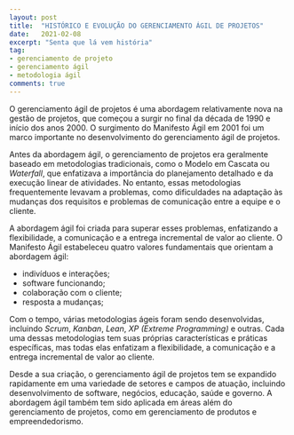 ```yaml
---
layout: post
title:  "HISTÓRICO E EVOLUÇÃO DO GERENCIAMENTO ÁGIL DE PROJETOS"
date:   2021-02-08
excerpt: "Senta que lá vem história"
tag:
- gerenciamento de projeto
- gerenciamento ágil
- metodologia ágil
comments: true
---
```

O gerenciamento ágil de projetos é uma abordagem relativamente nova na gestão de projetos, que começou a surgir no final da década de 1990 e início dos anos 2000. O surgimento do Manifesto Ágil em 2001 foi um marco importante no desenvolvimento do gerenciamento ágil de projetos.

Antes da abordagem ágil, o gerenciamento de projetos era geralmente baseado em metodologias tradicionais, como o Modelo em Cascata ou *Waterfall*, que enfatizava a importância do planejamento detalhado e da execução linear de atividades. No entanto, essas metodologias frequentemente levavam a problemas, como dificuldades na adaptação às mudanças dos requisitos e problemas de comunicação entre a equipe e o cliente.

A abordagem ágil foi criada para superar esses problemas, enfatizando a flexibilidade, a comunicação e a entrega incremental de valor ao cliente. O Manifesto Ágil estabeleceu quatro valores fundamentais que orientam a abordagem ágil: 
- indivíduos e interações; 
- software funcionando;
- colaboração com o cliente;
- resposta a mudanças;

Com o tempo, várias metodologias ágeis foram sendo desenvolvidas, incluindo *Scrum*, *Kanban*, *Lean*, *XP (Extreme Programming)* e outras. Cada uma dessas metodologias tem suas próprias características e práticas específicas, mas todas elas enfatizam a flexibilidade, a comunicação e a entrega incremental de valor ao cliente.

Desde a sua criação, o gerenciamento ágil de projetos tem se expandido rapidamente em uma variedade de setores e campos de atuação, incluindo desenvolvimento de software, negócios, educação, saúde e governo. A abordagem ágil também tem sido aplicada em áreas além do gerenciamento de projetos, como em gerenciamento de produtos e empreendedorismo.